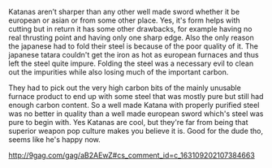 Katanas aren’t sharper than any other well made sword whether it be european or asian or from some other place. Yes, it's form helps with cutting but in return it has some other drawbacks, for example having no real thrusting point and having only one sharp edge. Also the only reason the japanese had to fold their steel is because of the poor quality of it. The japanese tatara couldn't get the iron as hot as european furnaces and thus left the steel quite impure. Folding the steel was a necessary evil to clean out the impurities while also losing much of the important carbon.

They had to pick out the very high carbon bits of the mainly unusable furnace product to end up with some steel that was mostly pure but still had enough carbon content. So a well made Katana with properly purified steel was no better in quality than a well made european sword which's steel was pure to begin with. Yes Katanas are cool, but they're far from being that superior weapon pop culture makes you believe it is.
Good for the dude tho, seems like he's happy now.

http://9gag.com/gag/aB2AEwZ#cs_comment_id=c_163109202107384663
